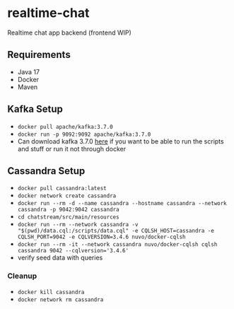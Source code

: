 # realtime-chat

Realtime chat app backend (frontend WIP)

## Requirements

-   Java 17
-   Docker
-   Maven

## Kafka Setup

-   `docker pull apache/kafka:3.7.0`
-   `docker run -p 9092:9092 apache/kafka:3.7.0`
-   Can download kafka 3.7.0 [here](https://kafka.apache.org/downloads) if you want to be able to run the scripts and stuff or run it not through docker

## Cassandra Setup

-   `docker pull cassandra:latest`
-   `docker network create cassandra`
-   `docker run --rm -d --name cassandra --hostname cassandra --network cassandra -p 9042:9042 cassandra`
-   `cd chatstream/src/main/resources`
-   `docker run --rm --network cassandra -v "$(pwd)/data.cql:/scripts/data.cql" -e CQLSH_HOST=cassandra -e CQLSH_PORT=9042 -e CQLVERSION=3.4.6 nuvo/docker-cqlsh`
-   `docker run --rm -it --network cassandra nuvo/docker-cqlsh cqlsh cassandra 9042 --cqlversion='3.4.6'`
-   verify seed data with queries

### Cleanup

-   `docker kill cassandra`
-   `docker network rm cassandra`
